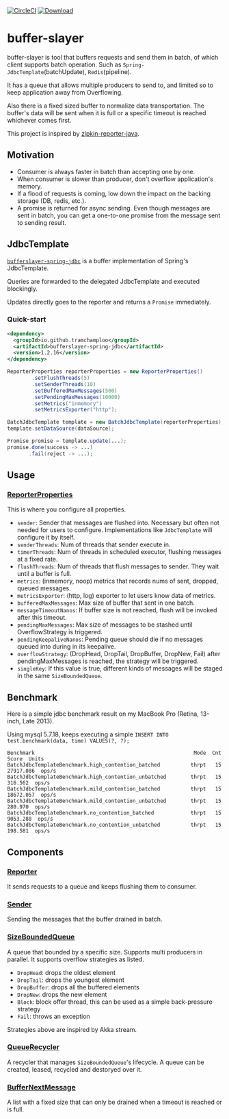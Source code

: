 [![CircleCI](https://circleci.com/gh/tramchamploo/buffer-slayer.svg?style=svg)](https://circleci.com/gh/tramchamploo/buffer-slayer)
[ ![Download](https://api.bintray.com/packages/tramchamploo/tramchamploo/buffer-slayer/images/download.svg) ](https://bintray.com/tramchamploo/tramchamploo/buffer-slayer/_latestVersion)

# buffer-slayer
buffer-slayer is tool that buffers requests and send them in batch, of which client supports batch operation. Such as `Spring-JdbcTemplate`(batchUpdate), `Redis`(pipeline).

It has a queue that allows multiple producers to send to, and limited so to keep application away from Overflowing. 

Also there is a fixed sized buffer to normalize data transportation. The buffer's data will be sent when it is full or a specific timeout is reached whichever comes first.

This project is inspired by [zipkin-reporter-java](https://github.com/openzipkin/zipkin-reporter-java).
 
## Motivation
* Consumer is always faster in batch than accepting one by one.
* When consumer is slower than producer, don't overflow application's memory.
* If a flood of requests is coming, low down the impact on the backing storage (DB, redis, etc.).
* A promise is returned for async sending. Even though messages are sent in batch, you can get a one-to-one promise from the message sent to sending result.

## JdbcTemplate
[`bufferslayer-spring-jdbc`](/jdbc) is a buffer implementation of Spring's JdbcTemplate.

Queries are forwarded to the delegated JdbcTemplate and executed blockingly.

Updates directly goes to the reporter and returns a `Promise` immediately.

### Quick-start
```xml
<dependency>
  <groupId>io.github.tramchamploo</groupId>
  <artifactId>bufferslayer-spring-jdbc</artifactId>
  <version>1.2.16</version>
</dependency>
```

```java
ReporterProperties reporterProperties = new ReporterProperties()
        .setFlushThreads(5)
        .setSenderThreads(10)
        .setBufferedMaxMessages(500)
        .setPendingMaxMessages(10000)
        .setMetrics("inmemory")
        .setMetricsExporter("http");

BatchJdbcTemplate template = new BatchJdbcTemplate(reporterProperties);
template.setDataSource(dataSource);

Promise promise = template.update(...);
promise.done(success -> ...)
       .fail(reject -> ...);
```

## Usage

### [ReporterProperties](boundedqueue/src/main/java/io/bufferslayer/ReporterProperties.java)
This is where you configure all properties.

* `sender`: Sender that messages are flushed into. Necessary but often not needed for users to configure. Implementations like `JdbcTemplate` will configure it by itself.
* `senderThreads`: Num of threads that sender execute in.
* `timerThreads`: Num of threads in scheduled executor, flushing messages at a fixed rate.
* `flushThreads`: Num of threads that flush messages to sender. They wait until a buffer is full.
* `metrics`: (inmemory, noop) metrics that records nums of sent, dropped, queued messages.
* `metricsExporter`: (http, log) exporter to let users know data of metrics.
* `bufferedMaxMessages`: Max size of buffer that sent in one batch.
* `messageTimeoutNanos`: If buffer size is not reached, flush will be invoked after this timeout.
* `pendingMaxMessages`: Max size of messages to be stashed until OverflowStrategy is triggered.
* `pendingKeepaliveNanos`: Pending queue should die if no messages queued into during in its keepalive.
* `overflowStrategy`: (DropHead, DropTail, DropBuffer, DropNew, Fail) after pendingMaxMessages is reached, the strategy will be triggered.
* `singleKey`: If this value is true, different kinds of messages will be staged in the same `SizeBoundedQueue`.

## Benchmark
Here is a simple jdbc benchmark result on my MacBook Pro (Retina, 13-inch, Late 2013).

Using mysql 5.7.18, keeps executing a simple `INSERT INTO test.benchmark(data, time) VALUES(?, ?);`

```
Benchmark                                                    Mode  Cnt       Score  Units
BatchJdbcTemplateBenchmark.high_contention_batched          thrpt   15   27917.086  ops/s
BatchJdbcTemplateBenchmark.high_contention_unbatched        thrpt   15     316.562  ops/s
BatchJdbcTemplateBenchmark.mild_contention_batched          thrpt   15   18672.057  ops/s
BatchJdbcTemplateBenchmark.mild_contention_unbatched        thrpt   15     280.970  ops/s
BatchJdbcTemplateBenchmark.no_contention_batched            thrpt   15    9053.288  ops/s
BatchJdbcTemplateBenchmark.no_contention_unbatched          thrpt   15     198.581  ops/s
```

## Components

### [Reporter](core/src/main/java/io/bufferslayer/Reporter.java)
It sends requests to a queue and keeps flushing them to consumer.

### [Sender](core/src/main/java/io/bufferslayer/Sender.java)
Sending the messages that the buffer drained in batch.

### [SizeBoundedQueue](boundedqueue/src/main/java/io/bufferslayer/SizeBoundedQueue.java)
A queue that bounded by a specific size. Supports multi producers in parallel. 
It supports overflow strategies as listed.

* `DropHead`: drops the oldest element
* `DropTail`: drops the youngest element
* `DropBuffer`: drops all the buffered elements
* `DropNew`: drops the new element
* `Block`: block offer thread, this can be used as a simple back-pressure strategy
* `Fail`: throws an exception

Strategies above are inspired by Akka stream. 

### [QueueRecycler](boundedqueue/src/main/java/io/bufferslayer/QueueRecycler.java)
A recycler that manages `SizeBoundedQueue`'s lifecycle. 
A queue can be created, leased, recycled and destoryed over it.

### [BufferNextMessage](boundedqueue/src/main/java/io/bufferslayer/BufferNextMessage.java)
A list with a fixed size that can only be drained when a timeout is reached or is full.